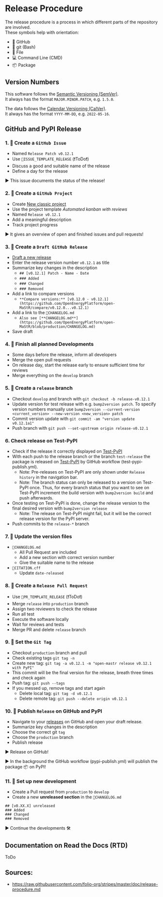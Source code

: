 # Release Procedure

The release procedure is a process in which different parts of the repository are involved.<br>
These symbols help with orientation:
* 🐙 GitHub
* 💠 git (Bash)
* 📝 File
* 💻 Command Line (CMD)
* 📦 Package


## Version Numbers

This software follows the [Semantic Versioning (SemVer)](https://semver.org/).<br>
It always has the format `MAJOR.MINOR.PATCH`, e.g. `1.5.0`.

The data follows the [Calendar Versioning (CalVer)](https://calver.org/).<br>
It always has the format `YYYY-MM-DD`, e.g. `2022-05-16`.


## GitHub and PyPI Release

### 1. 🐙 Create a `GitHub Issue`
* Named `Release Patch v0.12.1`
* Use `📝ISSUE_TEMPLATE_RELEASE` (❗ToDo❗)
* Discuss a good and suitable name of the release
* Define a day for the release

▶️ This issue documents the status of the release!

### 2. 🐙 Create a `GitHub Project`
* Create [New classic project](https://github.com/OpenEnergyPlatform/open-MaStR/projects?type=classic)
* Use the project template *Automated kanban with reviews*
* Named `Release v0.12.1`
* Add a meaningful description
* Track project progress

▶️ It gives an overview of open and finished issues and pull requests!

### 3. 🐙 Create a `Draft GitHub Release`
* [Draft a new release](https://github.com/OpenEnergyPlatform/open-MaStR/releases/new)
* Enter the release version number `v0.12.1` as title
* Summarize key changes in the description
    * `## [v0.12.1] Patch - Name - Date`
    * `### Added`
    * `### Changed`
    * `### Removed`
* Add a link to compare versions
    * `**Compare versions:** [v0.12.0 - v0.12.1](https://github.com/OpenEnergyPlatform/open-MaStR/compare/v0.12.0...v0.12.1)`
* Add a link to the `📝CHANGELOG.md`
    * `Also see [**CHANGELOG.md**](https://github.com/OpenEnergyPlatform/open-MaStR/blob/production/CHANGELOG.md)`
* Save draft

### 4. 🐙 Finish all planned Developments
* Some days before the release, inform all developers
* Merge the open pull requests
* On release day, start the release early to ensure sufficient time for reviews
* Merge everything on the `develop` branch

### 5. 💠 Create a `release` branch
* Checkout `develop` and branch with `git checkout -b release-v0.12.1`
* Update version for test release with e.g. `bump2version patch`. To specify version numbers manually use `bump2version --current-version <current_version> --new-version <new_version> patch`
* Commit version update with `git commit -am "version update v0.12.1a1"`
* Push branch with `git push --set-upstream origin release-v0.12.1`

### 6. Check release on Test-PyPI 

* Check if the release it correctly displayed on [Test-PyPI](https://test.pypi.org/project/open-mastr/#history)
* With each push to the release branch or the branch `test-release` the package is released on [Test-PyPI](https://test.pypi.org/project/open-mastr/#history) by GitHub workflow (test-pypi-publish.yml).
  * Note: Pre-releases on Test-PyPI are only shown under `Release history` in the navigation bar.
  * Note: The branch status can only be released to a version on Test-PyPI once. Thus, for every branch status that you want to see on Test-PyPI increment the build version with `bump2version build` and push afterwards.
* Once testing on Test-PyPI is done, change the release version to the final desired version with `bump2version release`
  * Note: The release on Test-PyPI might fail, but it will be the correct release version for the PyPI server.
* Push commits to the `release-*` branch

### 7. 📝 Update the version files
* `📝CHANGELOG.md`
    * All Pull Request are included
    * Add a new section with correct version number
    * Give the suitable name to the release
* `📝CITATION.cff`
    * Update `date-released`

### 8. 🐙 Create a `Release Pull Request`
* Use `📝PR_TEMPLATE_RELEASE` (❗ToDo❗)
* Merge `release` into `production` branch
* Assign two reviewers to check the release
* Run all test
* Execute the software locally
* Wait for reviews and tests
* Merge PR and delete `release` branch

### 9. 💠 Set the `Git Tag`
* Checkout `production` branch and pull
* Check existing tags `git tag -n`
* Create new tag: `git tag -a v0.12.1 -m "open-mastr release v0.12.1 with PyPI"`
* This commit will be the final version for the release, breath three times and check again
* Push tag: `git push --tags`
* If you messed up, remove tags and start again
    * Delete local tag: `git tag -d v0.12.1`
    * Delete remote tag: `git push --delete origin v0.12.1`

### 10. 🐙 Publish `Release` on GitHub and PyPI
* Navigate to your [releases](https://github.com/OpenEnergyPlatform/open-MaStR/releases/) on GitHub and open your draft release.
* Summarize key changes in the description
* Choose the correct git `tag`
* Choose the `production` branch
* Publish release

▶️ Release on GitHub!

▶️ In the background the GitHub workflow (pypi-publish.yml) will publish the package 📦 on PyPI!

### 11. 🐙 Set up new development
* Create a Pull request from `production` to `develop`
* Create a new **unreleased section** in the `📝CHANGELOG.md`
```
## [v0.XX.X] unreleased
### Added
### Changed
### Removed
```

▶️ Continue the developments 🛠

## Documentation on Read the Docs (RTD)
ToDo


## Sources:
* https://raw.githubusercontent.com/folio-org/stripes/master/doc/release-procedure.md
